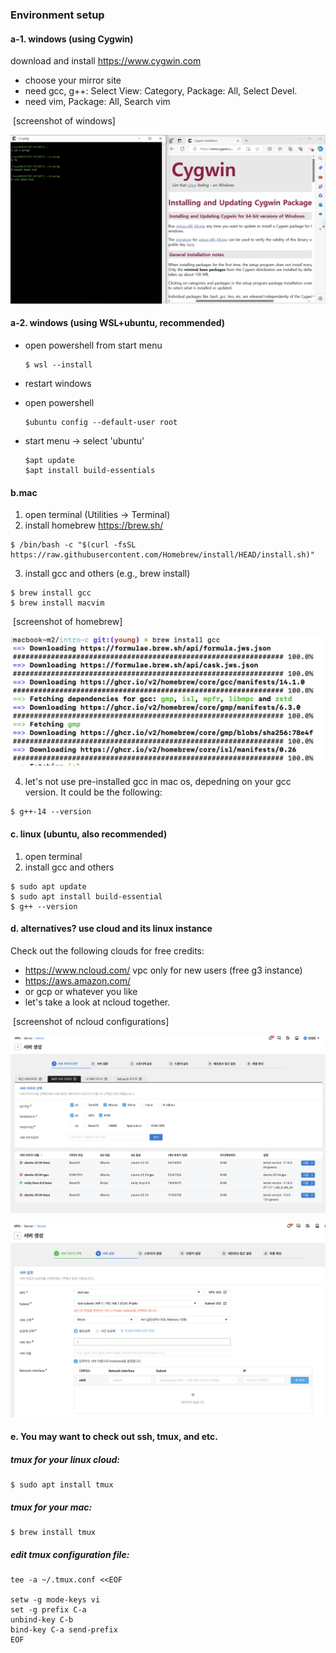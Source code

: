### Environment setup 

#### a-1. windows (using Cygwin)

download and install https://www.cygwin.com 

- choose your mirror site
- need gcc, g++: Select View: Category, Package: All, Select Devel.
- need vim, Package: All, Search vim

​	[screenshot of windows]

![](./fig/lab01-fig1.png)

#### a-2. windows (using WSL+ubuntu, recommended)

  + open powershell from start menu
    
    ```
    $ wsl --install
    ```
    
  + restart windows

  + open powershell 
    
    ```
    $ubuntu config --default-user root
    ```
    
  + start menu -> select 'ubuntu'
    
    ```
    $apt update
    $apt install build-essentials
    ```

#### b.mac

1. open terminal (Utilities -> Terminal)
2. install homebrew https://brew.sh/

```
$ /bin/bash -c "$(curl -fsSL https://raw.githubusercontent.com/Homebrew/install/HEAD/install.sh)"
```

3. install gcc and others (e.g., brew install)

```
$ brew install gcc
$ brew install macvim
```

​	[screenshot of homebrew]

![](./fig/lab01-fig2.png)

4. let's not use pre-installed gcc in mac os, depedning on your gcc version. It could be the following:

```
$ g++-14 --version
```

#### c. linux (ubuntu, also recommended)

1. open terminal
2. install gcc and others

```
$ sudo apt update
$ sudo apt install build-essential
$ g++ --version
```

#### d. alternatives? use cloud and its linux instance

Check out the following clouds for free credits:

- https://www.ncloud.com/   vpc only for new users (free g3 instance)
- https://aws.amazon.com/
- or gcp or whatever you like
- let's take a look at ncloud together.



​	[screenshot of ncloud configurations]

![](./fig/lab01-fig3-ncloud.png)

![](./fig/lab01-fig4-ncloud.png)

#### e. You may want to check out ssh, tmux, and etc.

##### tmux for your linux cloud:

```
$ sudo apt install tmux
```

##### tmux for your mac:

```
$ brew install tmux
```

##### edit tmux configuration file:

```
tee -a ~/.tmux.conf <<EOF

setw -g mode-keys vi
set -g prefix C-a                                                                                                                 
unbind-key C-b
bind-key C-a send-prefix
EOF
```
